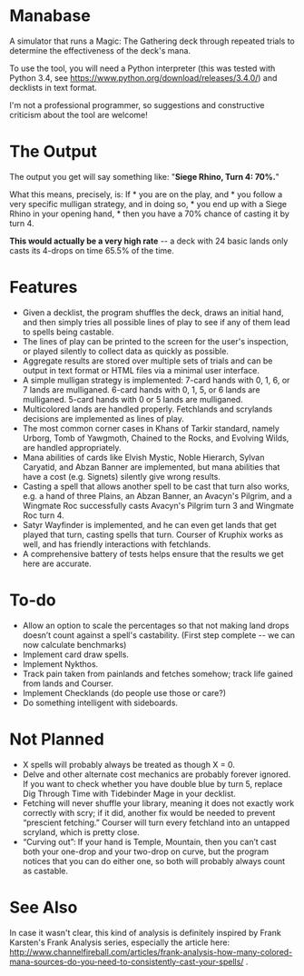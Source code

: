 Manabase
========

A simulator that runs a Magic: The Gathering deck through repeated trials to determine the effectiveness of the deck's mana.

To use the tool, you will need a Python interpreter (this was tested with Python 3.4, see https://www.python.org/download/releases/3.4.0/) and decklists in text format.

I'm not a professional programmer, so suggestions and constructive criticism about the tool are welcome!

The Output
========

The output you get will say something like: "**Siege Rhino, Turn 4: 70%.**"

What this means, precisely, is: If 
	* you are on the play, and 
	* you follow a very specific mulligan strategy, and in doing so,
	* you end up with a Siege Rhino in your opening hand, 
	* then you have a 70% chance of casting it by turn 4.

**This would actually be a very high rate** -- a deck with 24 basic lands only casts its 4-drops on time 65.5% of the time.

Features
========

* Given a decklist, the program shuffles the deck, draws an initial hand, and then simply tries all possible lines of play to see if any of them lead to spells being castable. 
* The lines of play can be printed to the screen for the user's inspection, or played silently to collect data as quickly as possible.
* Aggregate results are stored over multiple sets of trials and can be output in text format or HTML files via a minimal user interface.
* A simple mulligan strategy is implemented: 7-card hands with 0, 1, 6, or 7 lands are mulliganed. 6-card hands with 0, 1, 5, or 6 lands are mulliganed. 5-card hands with 0 or 5 lands are mulliganed.
* Multicolored lands are handled properly. Fetchlands and scrylands decisions are implemented as lines of play.
* The most common corner cases in Khans of Tarkir standard, namely Urborg, Tomb of Yawgmoth, Chained to the Rocks, and Evolving Wilds, are handled appropriately. 
* Mana abilities of cards like Elvish Mystic, Noble Hierarch, Sylvan Caryatid, and Abzan Banner are implemented, but mana abilities that have a cost (e.g. Signets) silently give wrong results.
* Casting a spell that allows another spell to be cast that turn also works, e.g. a hand of three Plains, an Abzan Banner, an Avacyn's Pilgrim, and a Wingmate Roc successfully casts Avacyn's Pilgrim turn 3 and Wingmate Roc turn 4.
* Satyr Wayfinder is implemented, and he can even get lands that get played that turn, casting spells that turn. Courser of Kruphix works as well, and has friendly interactions with fetchlands.
* A comprehensive battery of tests helps ensure that the results we get here are accurate.

To-do
========

* Allow an option to scale the percentages so that not making land drops doesn’t count against a spell's castability. (First step complete -- we can now calculate benchmarks)
* Implement card draw spells.
* Implement Nykthos.
* Track pain taken from painlands and fetches somehow; track life gained from lands and Courser.
* Implement Checklands (do people use those or care?)
* Do something intelligent with sideboards.

Not Planned
========

* X spells will probably always be treated as though X = 0.
* Delve and other alternate cost mechanics are probably forever ignored. If you want to check whether you have double blue by turn 5, replace Dig Through Time with Tidebinder Mage in your decklist.
* Fetching will never shuffle your library, meaning it does not exactly work correctly with scry; if it did, another fix would be needed to prevent “prescient fetching.” Courser will turn every fetchland into an untapped scryland, which is pretty close.
* “Curving out”: If your hand is Temple, Mountain, then you can’t cast both your one-drop and your two-drop on curve, but the program notices that you can do either one, so both will probably always count as castable.

See Also
========

In case it wasn't clear, this kind of analysis is definitely inspired by Frank Karsten's Frank Analysis series, especially the article here: http://www.channelfireball.com/articles/frank-analysis-how-many-colored-mana-sources-do-you-need-to-consistently-cast-your-spells/ . 
